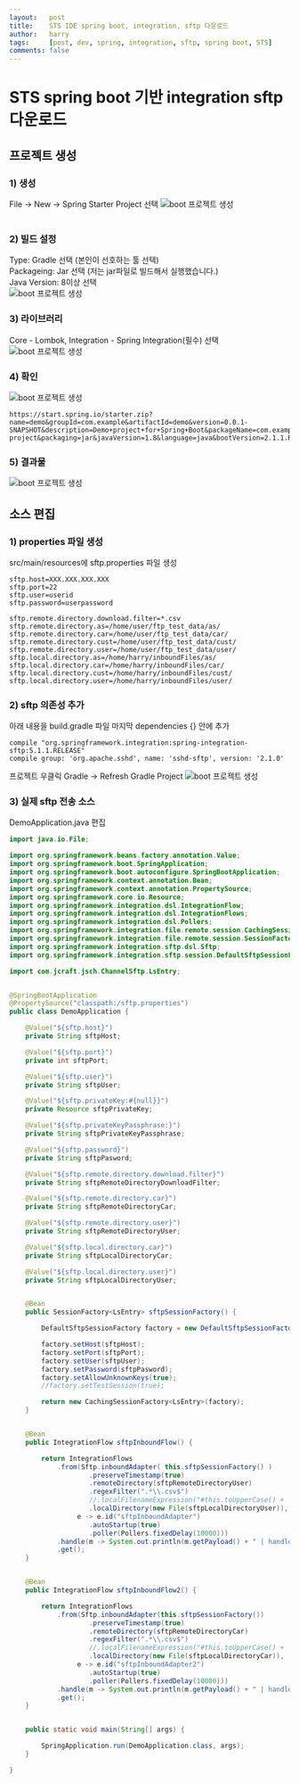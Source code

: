 ```yaml
---
layout:   post
title:    STS IDE spring boot, integration, sftp 다운로드
author:   harry
tags:     [post, dev, spring, integration, sftp, spring boot, STS]
comments: false
---
```

<!-- Start Writing Below in Markdown -->

# STS spring boot 기반 integration sftp 다운로드

## 프로젝트 생성

### 1) 생성
File -> New -> Spring Starter Project 선택
![](/images/spring_integration/integration_01.png "boot 프로젝트 생성")<br/>
<br/>

### 2) 빌드 설정
Type: Gradle 선택 (본인이 선호하는 툴 선택)<br/>
Packageing: Jar 선택 (저는 jar파일로 빌드해서 실행했습니다.)<br/>
Java Version: 8이상 선택<br/>
![](/images/spring_integration/integration_02.png "boot 프로젝트 생성")

### 3) 라이브러리
Core - Lombok, Integration - Spring Integration(필수) 선택
![](/images/spring_integration/integration_03.png "boot 프로젝트 생성")

### 4) 확인
![](/images/spring_integration/integration_04.png "boot 프로젝트 생성")

```url
https://start.spring.io/starter.zip?name=demo&groupId=com.example&artifactId=demo&version=0.0.1-SNAPSHOT&description=Demo+project+for+Spring+Boot&packageName=com.example.demo&type=gradle-project&packaging=jar&javaVersion=1.8&language=java&bootVersion=2.1.1.RELEASE&dependencies=lombok&dependencies=integration
```

### 5) 결과물
![](/images/spring_integration/integration_05.png "boot 프로젝트 생성")

## 소스 편집

### 1) properties 파일 생성
src/main/resources에 sftp.properties 파일 생성
```properties
sftp.host=XXX.XXX.XXX.XXX
sftp.port=22
sftp.user=userid
sftp.password=userpassword

sftp.remote.directory.download.filter=*.csv
sftp.remote.directory.as=/home/user/ftp_test_data/as/
sftp.remote.directory.car=/home/user/ftp_test_data/car/
sftp.remote.directory.cust=/home/user/ftp_test_data/cust/
sftp.remote.directory.user=/home/user/ftp_test_data/user/
sftp.local.directory.as=/home/harry/inboundFiles/as/
sftp.local.directory.car=/home/harry/inboundFiles/car/
sftp.local.directory.cust=/home/harry/inboundFiles/cust/
sftp.local.directory.user=/home/harry/inboundFiles/user/
```

### 2) sftp 의존성 추가
아래 내용을 build.gradle 파일 마지막 dependencies {} 안에 추가
```
compile "org.springframework.integration:spring-integration-sftp:5.1.1.RELEASE"
compile group: 'org.apache.sshd', name: 'sshd-sftp', version: '2.1.0'
```
프로젝트 우클릭 Gradle -> Refresh Gradle Project
![](/images/spring_integration/integration_06.png "boot 프로젝트 생성")

### 3) 실제 sftp 전송 소스
DemoApplication.java 편집
```java
import java.io.File;

import org.springframework.beans.factory.annotation.Value;
import org.springframework.boot.SpringApplication;
import org.springframework.boot.autoconfigure.SpringBootApplication;
import org.springframework.context.annotation.Bean;
import org.springframework.context.annotation.PropertySource;
import org.springframework.core.io.Resource;
import org.springframework.integration.dsl.IntegrationFlow;
import org.springframework.integration.dsl.IntegrationFlows;
import org.springframework.integration.dsl.Pollers;
import org.springframework.integration.file.remote.session.CachingSessionFactory;
import org.springframework.integration.file.remote.session.SessionFactory;
import org.springframework.integration.sftp.dsl.Sftp;
import org.springframework.integration.sftp.session.DefaultSftpSessionFactory;

import com.jcraft.jsch.ChannelSftp.LsEntry;


@SpringBootApplication
@PropertySource("classpath:/sftp.properties")
public class DemoApplication {

    @Value("${sftp.host}")
    private String sftpHost;

    @Value("${sftp.port}")
    private int sftpPort;

    @Value("${sftp.user}")
    private String sftpUser;

    @Value("${sftp.privateKey:#{null}}")
    private Resource sftpPrivateKey;

    @Value("${sftp.privateKeyPassphrase:}")
    private String sftpPrivateKeyPassphrase;

    @Value("${sftp.password}")
    private String sftpPasword;

    @Value("${sftp.remote.directory.download.filter}")
    private String sftpRemoteDirectoryDownloadFilter;

    @Value("${sftp.remote.directory.car}")
    private String sftpRemoteDirectoryCar;

    @Value("${sftp.remote.directory.user}")
    private String sftpRemoteDirectoryUser;

    @Value("${sftp.local.directory.car}")
    private String sftpLocalDirectoryCar;

    @Value("${sftp.local.directory.user}")
    private String sftpLocalDirectoryUser;


    @Bean
    public SessionFactory<LsEntry> sftpSessionFactory() {

        DefaultSftpSessionFactory factory = new DefaultSftpSessionFactory(true);

        factory.setHost(sftpHost);
        factory.setPort(sftpPort);
        factory.setUser(sftpUser);
        factory.setPassword(sftpPasword);
        factory.setAllowUnknownKeys(true);
        //factory.setTestSession(true);

        return new CachingSessionFactory<LsEntry>(factory);
    }


    @Bean
    public IntegrationFlow sftpInboundFlow() {

        return IntegrationFlows
            .from(Sftp.inboundAdapter( this.sftpSessionFactory() )
                    .preserveTimestamp(true)
                    .remoteDirectory(sftpRemoteDirectoryUser)
                    .regexFilter(".*\\.csv$")
                    //.localFilenameExpression("#this.toUpperCase() + '.a'")
                    .localDirectory(new File(sftpLocalDirectoryUser)),
                 e -> e.id("sftpInboundAdapter")
                    .autoStartup(true)
                    .poller(Pollers.fixedDelay(10000)))
            .handle(m -> System.out.println(m.getPayload() + " | handler1" ))
            .get();
    }


    @Bean
    public IntegrationFlow sftpInboundFlow2() {

        return IntegrationFlows
            .from(Sftp.inboundAdapter(this.sftpSessionFactory())
                    .preserveTimestamp(true)
                    .remoteDirectory(sftpRemoteDirectoryCar)
                    .regexFilter(".*\\.csv$")
                    //.localFilenameExpression("#this.toUpperCase() + '.a'")
                    .localDirectory(new File(sftpLocalDirectoryCar)),
                 e -> e.id("sftpInboundAdapter2")
                    .autoStartup(true)
                    .poller(Pollers.fixedDelay(10000)))
            .handle(m -> System.out.println(m.getPayload() + " | handler2" ))
            .get();
    }


    public static void main(String[] args) {

        SpringApplication.run(DemoApplication.class, args);
    }

}
```
